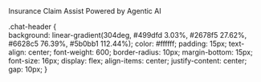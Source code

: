 <div className="chat-header">
   <FontAwesomeIcon icon={faRobot} className="header-icon" />
  Insurance Claim Assist 
  <span className="powered-by">Powered by Agentic AI</span>
</div>

.chat-header {    
  background: linear-gradient(304deg, #499dfd 3.03%, #2678f5 27.62%, #6628c5 76.39%, #5b0bb1 112.44%);
  color: #ffffff;
  padding: 15px;
  text-align: center;
  font-weight: 600;
  border-radius: 10px;
  margin-bottom: 15px;
  font-size: 16px;
  display: flex;
  align-items: center;
  justify-content: center;
  gap: 10px;
}
